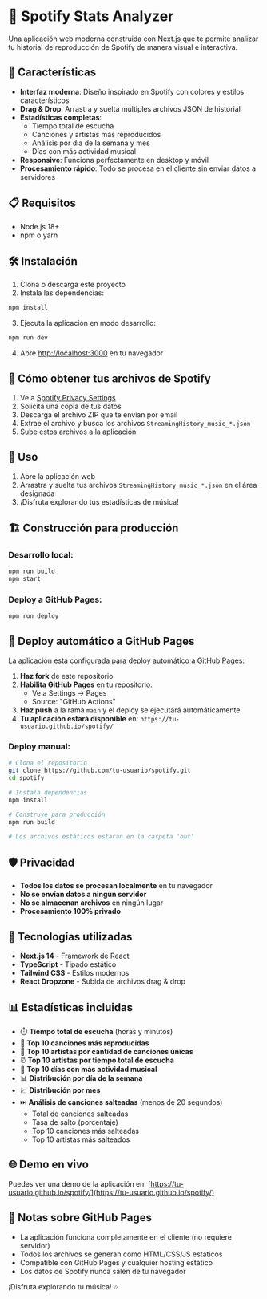 # 🎵 Spotify Stats Analyzer

Una aplicación web moderna construida con Next.js que te permite analizar tu historial de reproducción de Spotify de manera visual e interactiva.

## 🚀 Características

- **Interfaz moderna**: Diseño inspirado en Spotify con colores y estilos característicos
- **Drag & Drop**: Arrastra y suelta múltiples archivos JSON de historial
- **Estadísticas completas**: 
  - Tiempo total de escucha
  - Canciones y artistas más reproducidos
  - Análisis por día de la semana y mes
  - Días con más actividad musical
- **Responsive**: Funciona perfectamente en desktop y móvil
- **Procesamiento rápido**: Todo se procesa en el cliente sin enviar datos a servidores

## 📋 Requisitos

- Node.js 18+ 
- npm o yarn

## 🛠️ Instalación

1. Clona o descarga este proyecto
2. Instala las dependencias:
```bash
npm install
```

3. Ejecuta la aplicación en modo desarrollo:
```bash
npm run dev
```

4. Abre [http://localhost:3000](http://localhost:3000) en tu navegador

## 📁 Cómo obtener tus archivos de Spotify

1. Ve a [Spotify Privacy Settings](https://www.spotify.com/account/privacy/)
2. Solicita una copia de tus datos
3. Descarga el archivo ZIP que te envían por email
4. Extrae el archivo y busca los archivos `StreamingHistory_music_*.json`
5. Sube estos archivos a la aplicación

## 🎯 Uso

1. Abre la aplicación web
2. Arrastra y suelta tus archivos `StreamingHistory_music_*.json` en el área designada
3. ¡Disfruta explorando tus estadísticas de música!

## 🏗️ Construcción para producción

### Desarrollo local:
```bash
npm run build
npm start
```

### Deploy a GitHub Pages:
```bash
npm run deploy
```

## 🚀 Deploy automático a GitHub Pages

La aplicación está configurada para deploy automático a GitHub Pages:

1. **Haz fork** de este repositorio
2. **Habilita GitHub Pages** en tu repositorio:
   - Ve a Settings → Pages
   - Source: "GitHub Actions"
3. **Haz push** a la rama `main` y el deploy se ejecutará automáticamente
4. **Tu aplicación estará disponible** en: `https://tu-usuario.github.io/spotify/`

### Deploy manual:
```bash
# Clona el repositorio
git clone https://github.com/tu-usuario/spotify.git
cd spotify

# Instala dependencias
npm install

# Construye para producción
npm run build

# Los archivos estáticos estarán en la carpeta 'out'
```

## 🛡️ Privacidad

- **Todos los datos se procesan localmente** en tu navegador
- **No se envían datos a ningún servidor**
- **No se almacenan archivos** en ningún lugar
- **Procesamiento 100% privado**

## 🎨 Tecnologías utilizadas

- **Next.js 14** - Framework de React
- **TypeScript** - Tipado estático
- **Tailwind CSS** - Estilos modernos
- **React Dropzone** - Subida de archivos drag & drop

## 📊 Estadísticas incluidas

- ⏱️ **Tiempo total de escucha** (horas y minutos)
- 🎵 **Top 10 canciones más reproducidas**
- 🎤 **Top 10 artistas por cantidad de canciones únicas**
- ⏰ **Top 10 artistas por tiempo total de escucha**
- 📅 **Top 10 días con más actividad musical**
- 📊 **Distribución por día de la semana**
- 📈 **Distribución por mes**
- ⏭️ **Análisis de canciones salteadas** (menos de 20 segundos)
  - Total de canciones salteadas
  - Tasa de salto (porcentaje)
  - Top 10 canciones más salteadas
  - Top 10 artistas más salteados

## 🌐 Demo en vivo

Puedes ver una demo de la aplicación en: [https://tu-usuario.github.io/spotify/](https://tu-usuario.github.io/spotify/)

## 📝 Notas sobre GitHub Pages

- La aplicación funciona completamente en el cliente (no requiere servidor)
- Todos los archivos se generan como HTML/CSS/JS estáticos
- Compatible con GitHub Pages y cualquier hosting estático
- Los datos de Spotify nunca salen de tu navegador

¡Disfruta explorando tu música! 🎶
